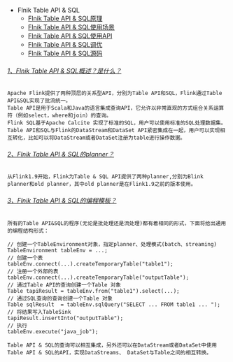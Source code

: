 

* Flnik Table API & SQL
  - [Flnik Table API & SQL原理]()
  - [Flnik Table API & SQL使用场景]()
  - [Flnik Table API & SQL使用API]()
  - [Flnik Table API & SQL调优]()
  - [Flnik Table API & SQL源码]()


###### [1、Flnik Table API & SQL概述？是什么？]()
    Apache Flink提供了两种顶层的关系型API，分别为Table API和SQL，Flink通过Table API&SQL实现了批流统一。
    Table API是用于Scala和Java的语言集成查询API，它允许以非常直观的方式组合关系运算符（例如select，where和join）的查询。
    Flink SQL基于Apache Calcite 实现了标准的SQL，用户可以使用标准的SQL处理数据集。
    Table API和SQL与Flink的DataStream和DataSet API紧密集成在一起，用户可以实现相互转化，比如可以将DataStream或者DataSet注册为table进行操作数据。


###### [2、Flnik Table API & SQL的planner？]()
    从Flink1.9开始，Flink为Table & SQL API提供了两种planner,分别为Blink planner和old planner，其中old planner是在Flink1.9之前的版本使用。
    

###### [3、Flnik Table API & SQL的编程模板？]()
    所有的Table API&SQL的程序(无论是批处理还是流处理)都有着相同的形式，下面将给出通用的编程结构形式：
    
    // 创建一个TableEnvironment对象，指定planner、处理模式(batch、streaming)
    TableEnvironment tableEnv = ...; 
    // 创建一个表
    tableEnv.connect(...).createTemporaryTable("table1");
    // 注册一个外部的表
    tableEnv.connect(...).createTemporaryTable("outputTable");
    // 通过Table API的查询创建一个Table 对象
    Table tapiResult = tableEnv.from("table1").select(...);
    // 通过SQL查询的查询创建一个Table 对象
    Table sqlResult  = tableEnv.sqlQuery("SELECT ... FROM table1 ... ");
    // 将结果写入TableSink
    tapiResult.insertInto("outputTable");
    // 执行
    tableEnv.execute("java_job");
    
    Table API & SQL的查询可以相互集成，另外还可以在DataStream或者DataSet中使用Table API & SQL的API，实现DataStreams、 DataSet与Table之间的相互转换。




